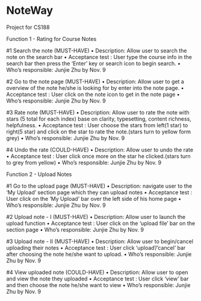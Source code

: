 # NoteWay
Project for CS188

Function 1 - Rating for Course Notes 

#1 Search the note (MUST-HAVE)
•	Description: Allow user to search the note on the search bar
•	Acceptance test : User type the course info in the search bar then press the ‘Enter’ key or search icon to begin search.
•	Who’s responsible: Junjie Zhu by Nov. 9

#2 Go to the note page (MUST-HAVE)
•	Description: Allow user to get a overview of the note he/she is looking for by enter into the note page.
•	Acceptance test : User click on the note icon to get in the note page
•	Who’s responsible: Junjie Zhu by Nov. 9

#3 Rate note (MUST-HAVE)
•	Description: Allow user to rate the note with stars (5 total for each index) base on clarity, typesetting, content richness, helpfulness.
•	Acceptance test : User choose the stars from left(1 star) to right(5 star) and click on the star to rate the note.(stars turn to yellow form grey)
•	Who’s responsible: Junjie Zhu by Nov. 9

#4 Undo the rate (COULD-HAVE)
•	Description: Allow user to undo the rate 
•	Acceptance test : User click once more on the star he clicked.(stars turn to grey from yellow)
•	Who’s responsible: Junjie Zhu by Nov. 9



Function 2 - Upload Notes

#1 Go to the upload page (MUST-HAVE)
•	Description: navigate user to the ‘My Upload’ section page which they can upload notes
•	Acceptance test : User click on the ‘My Upload’ bar over the left side of his home page
•	Who’s responsible: Junjie Zhu by Nov. 9


#2 Upload note - I (MUST-HAVE)
•	Description: Allow user to launch the upload function
•	Acceptance test : User click on the ‘upload file’ bar on the section page
•	Who’s responsible: Junjie Zhu by Nov. 9



#3 Upload note - II (MUST-HAVE)
•	Description: Allow user to begin/cancel uploading their notes
•	Acceptance test : User click ‘upload’/’cancel’ bar after choosing the note he/she want to upload.
•	Who’s responsible: Junjie Zhu by Nov. 9

#4 View uploaded note (COULD-HAVE)
•	Description: Allow user to open and view the note they uploaded
•	Acceptance test : User click ‘view’ bar and then choose the note he/she want to view
•	Who’s responsible: Junjie Zhu by Nov. 9

